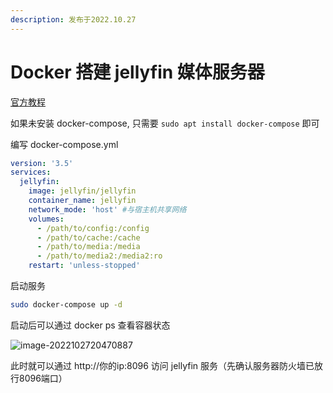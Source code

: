 ```yaml
---
description: 发布于2022.10.27
---
```


# Docker 搭建 jellyfin 媒体服务器

[官方教程](https://jellyfin.org/docs/general/administration/installing)

如果未安装 docker-compose, 只需要 `sudo apt install docker-compose` 即可

编写 docker-compose.yml

```yaml
version: '3.5'
services:
  jellyfin:
    image: jellyfin/jellyfin
    container_name: jellyfin
    network_mode: 'host' #与宿主机共享网络
    volumes:
      - /path/to/config:/config
      - /path/to/cache:/cache
      - /path/to/media:/media
      - /path/to/media2:/media2:ro
    restart: 'unless-stopped'
```

启动服务

```bash
sudo docker-compose up -d
```

启动后可以通过 docker ps 查看容器状态

![image-2022102720470887](https://media.opennet.top/i/2023/01/05/63b6c87a0ed6d.png)

此时就可以通过 http://你的ip:8096 访问 jellyfin 服务（先确认服务器防火墙已放行8096端口）
